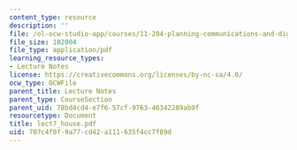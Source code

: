 ```yaml
---
content_type: resource
description: ''
file: /ol-ocw-studio-app/courses/11-204-planning-communications-and-digital-media-fall-2004/707c4f0f9a77cd42a111635f4cc7f89d_lect7_house.pdf
file_size: 102004
file_type: application/pdf
learning_resource_types:
- Lecture Notes
license: https://creativecommons.org/licenses/by-nc-sa/4.0/
ocw_type: OCWFile
parent_title: Lecture Notes
parent_type: CourseSection
parent_uid: 78bd4cd4-e7f6-57cf-9763-46342289ab9f
resourcetype: Document
title: lect7_house.pdf
uid: 707c4f0f-9a77-cd42-a111-635f4cc7f89d
---
```

